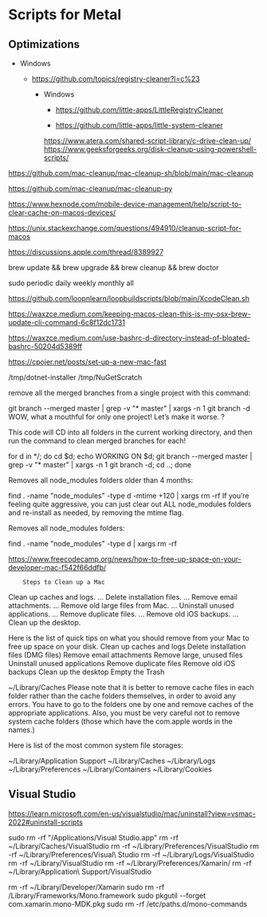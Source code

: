 # Scripts for Metal


## Optimizations

*   Windows

    *   https://github.com/topics/registry-cleaner?l=c%23

        *   Windows

            *   https://github.com/little-apps/LittleRegistryCleaner

            *   https://github.com/little-apps/little-system-cleaner

            https://www.atera.com/shared-script-library/c-drive-clean-up/
            https://www.geeksforgeeks.org/disk-cleanup-using-powershell-scripts/



https://github.com/mac-cleanup/mac-cleanup-sh/blob/main/mac-cleanup

https://github.com/mac-cleanup/mac-cleanup-py

https://www.hexnode.com/mobile-device-management/help/script-to-clear-cache-on-macos-devices/

https://unix.stackexchange.com/questions/494910/cleanup-script-for-macos

https://discussions.apple.com/thread/8389927

brew update && brew upgrade && brew cleanup && brew doctor

sudo periodic daily weekly monthly all

https://github.com/loopnlearn/loopbuildscripts/blob/main/XcodeClean.sh

https://waxzce.medium.com/keeping-macos-clean-this-is-my-osx-brew-update-cli-command-6c8f12dc1731

https://waxzce.medium.com/use-bashrc-d-directory-instead-of-bloated-bashrc-50204d5389ff

https://cpojer.net/posts/set-up-a-new-mac-fast


/tmp/dotnet-installer
/tmp/NuGetScratch

remove all the merged branches from a single project with this command:

git branch --merged master | grep -v "\* master" | xargs -n 1 git branch -d
WOW, what a mouthful for only one project! Let’s make it worse. ?

This code will CD into all folders in the current working directory, and then run the command to clean merged branches for each!

for d in */; do cd $d; echo WORKING ON $d; git branch --merged master | grep -v "\* master" | xargs -n 1 git branch -d; cd ..; done


Removes all node_modules folders older than 4 months:

find . -name "node_modules" -type d -mtime +120 | xargs rm -rf
If you’re feeling quite aggressive, you can just clear out ALL node_modules folders and re-install as needed, by removing the mtime flag.

Removes all node_modules folders:

find . -name "node_modules" -type d | xargs rm -rf

https://www.freecodecamp.org/news/how-to-free-up-space-on-your-developer-mac-f542f66ddfb/



        Steps to Clean up a Mac
Clean up caches and logs. ...
Delete installation files. ...
Remove email attachments. ...
Remove old large files from Mac. ...
Uninstall unused applications. ...
Remove duplicate files. ...
Remove old iOS backups. ...
Clean up the desktop.


Here is the list of quick tips on what you should remove from your Mac to free up space on your disk.
Clean up caches and logs
Delete installation files (DMG files)
Remove email attachments
Remove large, unused files
Uninstall unused applications
Remove duplicate files
Remove old iOS backups
Clean up the desktop
Empty the Trash


~/Library/Caches 
Please note that it is better to remove cache files in each folder rather than the cache folders themselves, in order to avoid any errors. You have to go to the folders one by one and remove caches of the appropriate applications. Also, you must be very careful not to remove system cache folders (those which have the com.apple words in the names.)

Here is list of the most common system file storages:

~/Library/Application Support
~/Library/Caches
~/Library/Logs
~/Library/Preferences
~/Library/Containers
~/Library/Cookies



## Visual Studio

https://learn.microsoft.com/en-us/visualstudio/mac/uninstall?view=vsmac-2022#uninstall-scripts


sudo rm -rf "/Applications/Visual Studio.app"
rm -rf ~/Library/Caches/VisualStudio
rm -rf ~/Library/Preferences/VisualStudio
rm -rf ~/Library/Preferences/Visual\ Studio
rm -rf ~/Library/Logs/VisualStudio
rm -rf ~/Library/VisualStudio
rm -rf ~/Library/Preferences/Xamarin/
rm -rf ~/Library/Application\ Support/VisualStudio

rm -rf ~/Library/Developer/Xamarin
sudo rm -rf /Library/Frameworks/Mono.framework
sudo pkgutil --forget com.xamarin.mono-MDK.pkg
sudo rm -rf /etc/paths.d/mono-commands
